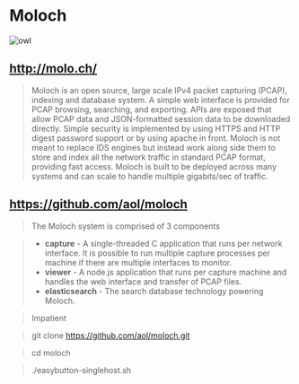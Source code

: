 # Moloch

![owl](http://molo.ch/moloch_2x2.png)

## http://molo.ch/

> Moloch is an open source, large scale IPv4 packet capturing (PCAP), indexing and database system. A simple web interface is provided for PCAP browsing, searching, and exporting. APIs are exposed that allow PCAP data and JSON-formatted session data to be downloaded directly. Simple security is implemented by using HTTPS and HTTP digest password support or by using apache in front. Moloch is not meant to replace IDS engines but instead work along side them to store and index all the network traffic in standard PCAP format, providing fast access. Moloch is built to be deployed across many systems and can scale to handle multiple gigabits/sec of traffic.

## https://github.com/aol/moloch

> The Moloch system is comprised of 3 components

> * **capture** - A single-threaded C application that runs per network interface. It is possible to run multiple capture processes per machine if there are multiple interfaces to monitor.
> * **viewer** - A node.js application that runs per capture machine and handles the web interface and transfer of PCAP files.
> * **elasticsearch** - The search database technology powering Moloch.


> Impatient

> git clone https://github.com/aol/moloch.git

> cd moloch

> ./easybutton-singlehost.sh
